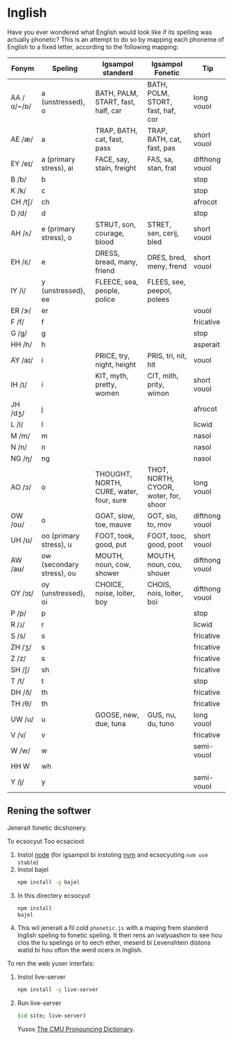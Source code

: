 # Inglish

Have you ever wondered what English would look like if its spelling was actually phonetic? This is an attempt to do so by mapping each phoneme of English to a fixed letter, according to the following mapping:

| Fonym | Speling | Igsampol standerd | Igsampol Fonetic | Tip |
|---|---|---|---|---|
| AA /ɑ/~/ɒ/ | a (unstressed), o | BATH, PALM, START, fast, half, car | BATH, POLM, STORT, fast, haf, cor | long vouol |
| AE /æ/ | a | TRAP, BATH, cat, fast, pass | TRAP, BATH, cat, fast, pas | short vouol |
| EY /eɪ/ | a (primary stress), ai | FACE, say, stain, freight | FAS, sa, stan, frat | difthong vouol |
| B /b/ | b | | | stop |
| K /k/ | c | | | stop |
| CH /tʃ/ | ch | | | afrocot |
| D /d/ | d | | | stop |
| AH /ʌ/ | e (primary stress), o | STRUT, son, courage, blood | STRET, sen, cerij, bled | short vouol |
| EH /ɛ/ | e | DRESS, bread, many, friend | DRES, bred, meny, frend | short vouol |
| IY /i/ | y (unstressed), ee | FLEECE, sea, people, police | FLEES, see, peepol, polees |
| ER /ɝ/ | er | | | vouol |
| F /f/ | f | | | fricative |
| G /ɡ/ | g | | | stop |
| HH /h/ | h | | | asperait |
| AY /aɪ/ | i | PRICE, try, night, height | PRIS, tri, nit, hit | vouol |
| IH /ɪ/ | i | KIT, myth, pretty, women | CIT, mith, prity, wimon | short vouol |
| JH /dʒ/ | j | | | afrocot |
| L /l/ | l | | | licwid |
| M /m/ | m | | | nasol |
| N /n/ | n | | | nasol |
| NG /ŋ/ | ng | | | nasol |
| AO /ɔ/ | o | THOUGHT, NORTH, CURE, water, four, sure | THOT, NORTH, CYOOR, woter, for, shoor | long vouol |
| OW /oʊ/ | o | GOAT, slow, toe, mauve | GOT, slo, to, mov | difthong vouol |
| UH /ʊ/ | oo (primary stress), u | FOOT, took, good, put | FOOT, tooc, good, poot | short vouol |
| AW /aʊ/ | ow (secondary stress), ou | MOUTH, noun, cow, shower | MOUTH, noun, cou, shouer | difthong vouol |
| OY /ɔɪ/ | oy (unstressed), oi | CHOICE, noise, loiter, boy | CHOIS, nois, loiter, boi | difthong vouol |
| P /p/ | p | | | stop |
| R /ɹ/ | r | | | licwid |
| S /s/ | s | | | fricative |
| ZH /ʒ/ | s | | | fricative |
| Z /z/ | s | | | fricative |
| SH /ʃ/ | sh | | | fricative |
| T /t/ | t | | | stop |
| DH /ð/ | th | | | fricative |
| TH /θ/ | th | | | fricative |
| UW /u/ | u | GOOSE, new, due, tuna | GUS, nu, du, tuno | long vouol |
| V /v/ | v | | | fricative |
| W /w/ | w | | | semi-vouol |
| HH W | wh |
| Y /j/ | y | | | semi-vouol |

## Rening the softwer

Jenerait fonetic dicshonery.

To ecsocyut
Too ecsacioot

1. Instol [node][1] (for igsampol bi instoling [nvm][2] and ecsocyuting `nvm use stable`)
2. Instol bajel
   ```sh
   npm install -g bajel
   ```
3. In this directery ecsocyut
   ```sh
   npm install
   bajel
   ```
4. This wil jenerait a fil cold `phonetic.js` with a maping frem standerd Inglish speling to fonetic speling. It then rens an ivalyuashon to see hou clos the tu spelings or to eech ether, meserd bi Levenshtein distons watid bi hou ofton the werd ocers in Inglish.

To ren the web yuser interfais:

1. Instol live-server
   ```sh
   npm install -g live-server
   ```
2. Run live-server
   ```sh
   (cd site; live-server)
   ```
   Yusos [The CMU Pronouncing Dictionary][3].


[1]: https://nodejs.org/en/
[2]: https://github.com/nvm-sh/nvm
[3]: http://www.speech.cs.cmu.edu/cgi-bin/cmudict
